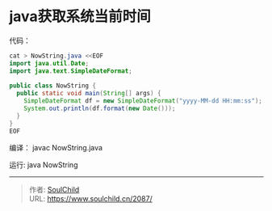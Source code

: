 # java获取系统当前时间

<!--more-->
代码：
```java
cat > NowString.java <<EOF
import java.util.Date;                                                 
import java.text.SimpleDateFormat;                                     
                                                                         
public class NowString {                                               
  public static void main(String[] args) {
    SimpleDateFormat df = new SimpleDateFormat("yyyy-MM-dd HH:mm:ss");
    System.out.println(df.format(new Date()));
  }
}
EOF
```

编译：
javac NowString.java

运行:
java NowString


---

> 作者: [SoulChild](https://www.soulchild.cn)  
> URL: https://www.soulchild.cn/2087/  

